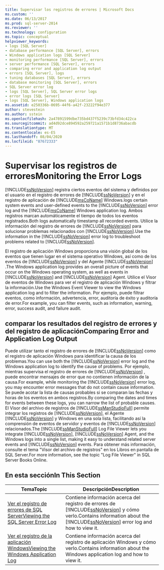 ```yaml
---
title: Supervisar los registros de errores | Microsoft Docs
ms.custom: ''
ms.date: 06/13/2017
ms.prod: sql-server-2014
ms.reviewer: ''
ms.technology: configuration
ms.topic: conceptual
helpviewer_keywords:
- logs [SQL Server]
- database performance [SQL Server], errors
- Windows application logs [SQL Server]
- monitoring performance [SQL Server], errors
- server performance [SQL Server], errors
- comparing error and application log output
- errors [SQL Server], logs
- tuning databases [SQL Server], errors
- database monitoring [SQL Server], errors
- SQL Server error log
- logs [SQL Server], SQL Server error logs
- error logs [SQL Server]
- logs [SQL Server], Windows application logs
ms.assetid: e250336b-0695-44f6-a42f-23222f94e377
author: stevestein
ms.author: sstein
ms.openlocfilehash: 2a47891599dbe735bd437f5239c73bfd34c422ca
ms.sourcegitcommit: ad4d92dce894592a259721a1571b1d8736abacdb
ms.translationtype: MT
ms.contentlocale: es-ES
ms.lasthandoff: 08/04/2020
ms.locfileid: "87672333"
---
```

# <a name="monitoring-the-error-logs"></a><span data-ttu-id="d7476-102">Supervisar los registros de errores</span><span class="sxs-lookup"><span data-stu-id="d7476-102">Monitoring the Error Logs</span></span>
  [!INCLUDE[ssNoVersion](../../includes/ssnoversion-md.md)] <span data-ttu-id="d7476-103">registra ciertos eventos del sistema y definidos por el usuario en el registro de errores de [!INCLUDE[ssNoVersion](../../includes/ssnoversion-md.md)] y en el registro de aplicación de [!INCLUDE[msCoName](../../includes/msconame-md.md)] Windows.</span><span class="sxs-lookup"><span data-stu-id="d7476-103">logs certain system events and user-defined events to the [!INCLUDE[ssNoVersion](../../includes/ssnoversion-md.md)] error log and the [!INCLUDE[msCoName](../../includes/msconame-md.md)] Windows application log.</span></span> <span data-ttu-id="d7476-104">Ambos registros marcan automáticamente el tiempo de todos los eventos registrados.</span><span class="sxs-lookup"><span data-stu-id="d7476-104">Both logs automatically timestamp all recorded events.</span></span> <span data-ttu-id="d7476-105">Utilice la información del registro de errores de [!INCLUDE[ssNoVersion](../../includes/ssnoversion-md.md)] para solucionar problemas relacionados con [!INCLUDE[ssNoVersion](../../includes/ssnoversion-md.md)].</span><span class="sxs-lookup"><span data-stu-id="d7476-105">Use the information in the [!INCLUDE[ssNoVersion](../../includes/ssnoversion-md.md)] error log to troubleshoot problems related to [!INCLUDE[ssNoVersion](../../includes/ssnoversion-md.md)].</span></span>  
  
 <span data-ttu-id="d7476-106">El registro de aplicación Windows proporciona una visión global de los eventos que tienen lugar en el sistema operativo Windows, así como de los eventos de [!INCLUDE[ssNoVersion](../../includes/ssnoversion-md.md)] y del Agente [!INCLUDE[ssNoVersion](../../includes/ssnoversion-md.md)] .</span><span class="sxs-lookup"><span data-stu-id="d7476-106">The Windows application log provides an overall picture of events that occur on the Windows operating system, as well as events in [!INCLUDE[ssNoVersion](../../includes/ssnoversion-md.md)] and [!INCLUDE[ssNoVersion](../../includes/ssnoversion-md.md)] Agent.</span></span> <span data-ttu-id="d7476-107">Utilice el Visor de eventos de Windows para ver el registro de aplicación Windows y filtrar la información.</span><span class="sxs-lookup"><span data-stu-id="d7476-107">Use the Windows Event Viewer to view the Windows application log and to filter the information.</span></span> <span data-ttu-id="d7476-108">Por ejemplo, puede filtrar eventos, como información, advertencia, error, auditoría de éxito y auditoría de error.</span><span class="sxs-lookup"><span data-stu-id="d7476-108">For example, you can filter events, such as information, warning, error, success audit, and failure audit.</span></span>  
  
## <a name="comparing-error-and-application-log-output"></a><span data-ttu-id="d7476-109">comparar los resultados del registro de errores y del registro de aplicación</span><span class="sxs-lookup"><span data-stu-id="d7476-109">Comparing Error and Application Log Output</span></span>  
 <span data-ttu-id="d7476-110">Puede utilizar tanto el registro de errores de [!INCLUDE[ssNoVersion](../../includes/ssnoversion-md.md)] como el registro de aplicación Windows para identificar la causa de los problemas.</span><span class="sxs-lookup"><span data-stu-id="d7476-110">You can use both the [!INCLUDE[ssNoVersion](../../includes/ssnoversion-md.md)] error log and the Windows application log to identify the cause of problems.</span></span> <span data-ttu-id="d7476-111">Por ejemplo, mientras supervisa el registro de errores de [!INCLUDE[ssNoVersion](../../includes/ssnoversion-md.md)] , puede encontrar mensajes de error que no contienen información de la causa.</span><span class="sxs-lookup"><span data-stu-id="d7476-111">For example, while monitoring the [!INCLUDE[ssNoVersion](../../includes/ssnoversion-md.md)] error log, you may encounter error messages that do not contain cause information.</span></span> <span data-ttu-id="d7476-112">Se puede acotar la lista de causas probables si se comparan las fechas y horas de los eventos en ambos registros.</span><span class="sxs-lookup"><span data-stu-id="d7476-112">By comparing the dates and times for events between these logs, you can narrow the list of probable causes.</span></span> <span data-ttu-id="d7476-113">El Visor del archivo de registros de [!INCLUDE[ssManStudioFull](../../includes/ssmanstudiofull-md.md)] permite integrar los registros de [!INCLUDE[ssNoVersion](../../includes/ssnoversion-md.md)], el Agente [!INCLUDE[ssNoVersion](../../includes/ssnoversion-md.md)] y Windows en una sola lista, facilitando así la comprensión de eventos de servidor y eventos de [!INCLUDE[ssNoVersion](../../includes/ssnoversion-md.md)] relacionados.</span><span class="sxs-lookup"><span data-stu-id="d7476-113">The [!INCLUDE[ssManStudioFull](../../includes/ssmanstudiofull-md.md)] Log File Viewer lets you integrate [!INCLUDE[ssNoVersion](../../includes/ssnoversion-md.md)], [!INCLUDE[ssNoVersion](../../includes/ssnoversion-md.md)] Agent, and the Windows logs into a single list, making it easy to understand related server events and [!INCLUDE[ssNoVersion](../../includes/ssnoversion-md.md)] events.</span></span> <span data-ttu-id="d7476-114">Para obtener más información, consulte el tema "Visor del archivo de registros" en los Libros en pantalla de SQL Server.</span><span class="sxs-lookup"><span data-stu-id="d7476-114">For more information, see the topic "Log File Viewer" in SQL Server Books Online.</span></span>  
  
## <a name="in-this-section"></a><span data-ttu-id="d7476-115">En esta sección</span><span class="sxs-lookup"><span data-stu-id="d7476-115">In This Section</span></span>  
  
|<span data-ttu-id="d7476-116">Tema</span><span class="sxs-lookup"><span data-stu-id="d7476-116">Topic</span></span>|<span data-ttu-id="d7476-117">Descripción</span><span class="sxs-lookup"><span data-stu-id="d7476-117">Description</span></span>|  
|-----------|-----------------|  
|[<span data-ttu-id="d7476-118">Ver el registro de errores de SQL Server</span><span class="sxs-lookup"><span data-stu-id="d7476-118">Viewing the SQL Server Error Log</span></span>](../../../2014/tools/configuration-manager/viewing-the-sql-server-error-log.md)|<span data-ttu-id="d7476-119">Contiene información acerca del registro de errores de [!INCLUDE[ssNoVersion](../../includes/ssnoversion-md.md)] y cómo verlo.</span><span class="sxs-lookup"><span data-stu-id="d7476-119">Contains information about the [!INCLUDE[ssNoVersion](../../includes/ssnoversion-md.md)] error log and how to view it.</span></span>|  
|[<span data-ttu-id="d7476-120">Ver el registro de la aplicación Windows</span><span class="sxs-lookup"><span data-stu-id="d7476-120">Viewing the Windows Application Log</span></span>](viewing-the-windows-application-log.md)|<span data-ttu-id="d7476-121">Contiene información acerca del registro de aplicación Windows y cómo verlo.</span><span class="sxs-lookup"><span data-stu-id="d7476-121">Contains information about the Windows application log and how to view it.</span></span>|  
  
  
